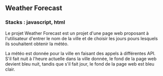 ## Weather Forecast 

### Stacks : javascript, html

Le projet Weather Forecast est un projet d'une page web proposant à l'utilisateur d'entrer le nom de la ville et de choisir les jours pours lesquels ils souhaitent obtenir la météo.

La météo est donnée pour la ville en faisant des appels à différentes API. S'il fait nuit à l'heure actuelle dans la ville donnée, le fond de la page web devient bleu nuit, tandis que s'il fait jour, le fond de la page web est bleu clair.
